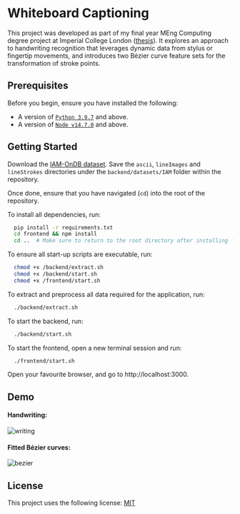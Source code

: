 # Whiteboard Captioning

This project was developed as part of my final year MEng Computing degree project at Imperial College London ([thesis](https://github.com/agSwift/whiteboard-captioning/blob/04b792d451adea5e1373f36f3de8461ab61d3869/final_report.pdf)). It explores an approach to handwriting recognition that leverages dynamic data from stylus or fingertip movements, and introduces two Bézier curve feature sets for the transformation of stroke points.


## Prerequisites

Before you begin, ensure you have installed the following:
* A version of [`Python 3.9.7`](https://www.python.org/downloads/release/python-397/) and above.
* A version of [`Node v14.7.0`](https://nodejs.org/en/blog/release/v14.7.0) and above.

## Getting Started
Download the [IAM-OnDB dataset](https://fki.tic.heia-fr.ch/databases/iam-on-line-handwriting-database). Save the `ascii`, `lineImages` and `lineStrokes` directories under the `backend/datasets/IAM` folder within the repository.

Once done, ensure that you have navigated (`cd`) into the root of the repository.

To install all dependencies, run:
```bash
  pip install -r requirements.txt
  cd frontend && npm install
  cd ..  # Make sure to return to the root directory after installing frontend dependencies.
```

To ensure all start-up scripts are executable, run:
```bash
  chmod +x /backend/extract.sh   
  chmod +x /backend/start.sh 
  chmod +x /frontend/start.sh   
```

To extract and preprocess all data required for the application, run:
```bash
  ./backend/extract.sh 
```

To start the backend, run:
```bash
  ./backend/start.sh 
```

To start the frontend, open a new terminal session and run:
```bash
  ./frontend/start.sh 
```

Open your favourite browser, and go to http://localhost:3000.


## Demo
#### Handwriting:
![writing](https://github.com/agSwift/whiteboard-captioning/assets/36814369/ae8c2fe3-7b58-4a43-91d9-04f88fd38665)  

#### Fitted Bézier curves:
![bezier](https://github.com/agSwift/whiteboard-captioning/assets/36814369/18464e6e-0574-459f-84a4-f9168773d79a)  

## License

This project uses the following license: [MIT](https://choosealicense.com/licenses/mit/)
